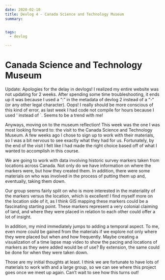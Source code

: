 ```yaml
---
date: 2020-02-10
title: Devlog 4 - Canada Science and Technology Museum
summary: 


tags:
  - devlog

---
```


# Canada Science and Technology Museum

Update: Apologies for the delay in devlogs! I realized my entire website was not updating for 2 weeks. After spending some time 
troubleshooting, it ends up it was because I used a “:” in the metadata of devlog 2 instead of a “-“ (or any other legal character).
Oops! I really should be more conscious of this kind of error, as last week I had code not compile for hours because I used ‘ instead of 
`. Seems to be a trend with me!

Anyways, moving on to the museum reflection! This week was the one I was most looking forward to: the visit to the Canada Science and 
Technology Museum. A few weeks ago I chose to sign up to work with their materials, so I was a bit nervous to see exactly what they had 
for us. Fortunately, by the end of the visit I felt like I had made the right choice based off of what I wanted to accomplish in this 
course.

We are going to work with data involving historic survey markers taken from locations across Canada. Not only do we have information on 
where the markers were, but how they created them. In addition, there were some materials on who was involved in the process of putting 
them up and, eventually, taking them down.

Our group seems fairly split on who is more interested in the materiality of the markers versus the location, which is excellent! I find 
myself more on the location side of it, as I think GIS mapping these markers could be a fascinating starting point. These markers 
represent a very colonial claiming of land, and where they were placed in relation to each other could offer a lot of insight. 

In addition, my mind immediately jumps to adding a temporal aspect. To me, even more could be gained from the materials if we explore not 
only where they were placed but when and how frequently. Maybe creating a visualization of a time lapse map video to show the pacing and 
locations of markers as they were added would be of use? By extension, the same could be done for when they were taken down. 

Those are my initial thoughts at least. I think we are fortunate to have lots of materials to work with and a large group, so we can see 
where this project goes once we meet up again. Can’t wait to see how this turns out!
